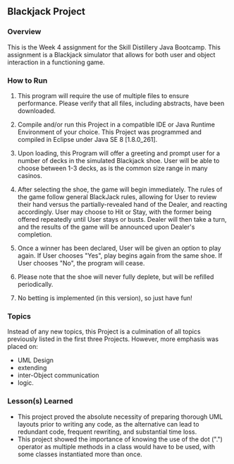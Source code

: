 ## Blackjack Project

### Overview

This is the Week 4 assignment for the Skill Distillery Java Bootcamp.  This assignment is a Blackjack simulator that allows for both user and object interaction in a functioning game.

### How to Run

1.  This program will require the use of multiple files to ensure performance.  Please verify that all files, including abstracts, have been downloaded.

2.  Compile and/or run this Project in a compatible IDE or Java Runtime Environment of your choice.  This Project was programmed and compiled in Eclipse under Java SE 8 [1.8.0_261].

3.  Upon loading, this Program will offer a greeting and prompt user for a number of decks in the simulated Blackjack shoe.  User will be able to choose between 1-3 decks, as is the common size range in many casinos.

4.  After selecting the shoe, the game will begin immediately.  The rules of the game follow general BlackJack rules, allowing for User to review their hand versus the partially-revealed hand of the Dealer, and reacting accordingly.  User may choose to Hit or Stay, with the former being offered repeatedly until User stays or busts.  Dealer will then take a turn, and the results of the game will be announced upon Dealer's completion.

5. Once a winner has been declared, User will be given an option to play again.  If User chooses "Yes", play begins again from the same shoe.  If User chooses "No", the program will cease.

6.  Please note that the shoe will never fully deplete, but will be refilled periodically.

7.  No betting is implemented (in this version), so just have fun!

### Topics

Instead of any new topics, this Project is a culmination of all topics previously listed in the first three Projects. However, more emphasis was placed on:

* UML Design
* extending
* inter-Object communication
* logic.

### Lesson(s) Learned

* This project proved the absolute necessity of preparing thorough UML layouts prior to writing any code, as the alternative can lead to redundant code, frequent rewriting, and substantial time loss.
* This project showed the importance of knowing the use of the dot (".") operator as multiple methods in a class would have to be used, with some classes instantiated more than once.
